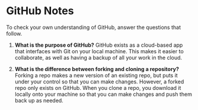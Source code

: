 # GitHub Notes

To check your own understanding of GitHub, answer the questions that follow.

1. **What is the purpose of GitHub?** GitHub exists as a cloud-based app that interfaces with Git on your local machine. This makes it easier to collaborate, as well as having a backup of all your work in the cloud.

1. **What is the difference between forking and cloning a repository?** Forking a repo makes a new version of an existing repo, but puts it under your control so that you can make changes. However, a forked repo only exists on GitHub. When you clone a repo, you download it locally onto your machine so that you can make changes and push them back up as needed.